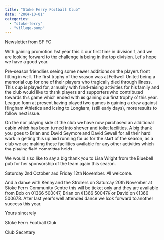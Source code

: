 ```yaml
---
title: "Stoke Ferry Football Club"
date: "2004-10-01"
categories: 
  - "stoke-ferry"
  - "village-pump"
---
```


Newsletter from SF FC

With gaining promotion last year this is our first time in division 1, and we are looking forward to the challenge in being in the top division. Let's hope we have a good year.

Pre-season friendlies seeing some newer additions on the players front fitting in well. The first trophy of the season was at Feltwell United being a memorial cup for one of their players who tragically died through illness. This cup is played for, annually with fund-raising activities for his family and the club would like to thank players and supporters who contributed towards this game which ended with us gaining our first trophy of this year. League form at present having played two games is gaining a draw against Hingham Athletics and losing to Longham, (still early days), more results to follow next issue.

On the non playing side of the club we have now purchased an additional cabin which has been turned into shower and toilet facilities. A big thank you goes to Brian and David Seymore and David Sewell for all their hard work in getting this up and running for us for the start of the season, as a club we are making these facilities available for any other activities which the playing field committee holds.

We would also like to say a big thank you to Lisa Wright from the Bluebell pub for her sponsorship of the team again this season.

Saturday 2nd October and Friday 12th November. All welcome.

And a dance with Kenny and the Strollers on Saturday 20th November at Stoke Ferry Community Centre this will be ticket only and they are available from Bob on 01366 500047, Brian on 01366 500476 or David on 01366 500678. After last year's well attended dance we look forward to another success this year.

Yours sincerely

Stoke Ferry Football Club

Club Secretary
